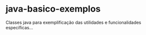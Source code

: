 # java-basico-exemplos
Classes java para exemplificação das utilidades e funcionalidades específicas...
